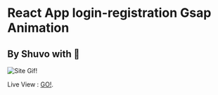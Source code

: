 # React App login-registration Gsap Animation

## By Shuvo with 💝

![Site Gif!](https://raw.githubusercontent.com/shuvovai/React-Gsap-LogIn-Reg../main/site_anm.gif)

Live View : [GO!](https://adoring-colden-692ff1.netlify.app/).
